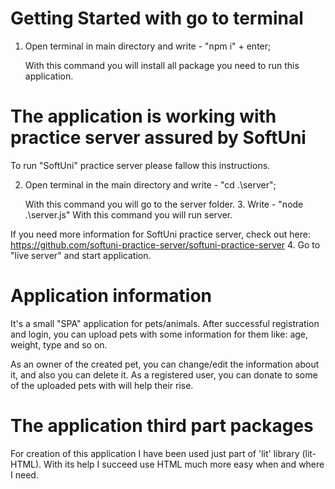 # Getting Started with go to terminal

1. Open terminal in main directory and write - "npm i" + enter;

   With this command you will install all package you need to run this application.

# The application is working with practice server assured by SoftUni

To run "SoftUni" practice server please fallow this instructions.

2. Open terminal in the main directory and write - "cd .\server\";

   With this command you will go to the server folder. 3. Write - "node .\server.js"
   With this command you will run server.

If you need more information for SoftUni practice server, check out here:
https://github.com/softuni-practice-server/softuni-practice-server 4. Go to "live server" and start application.

# Application information

It's a small "SPA" application for pets/animals. After successful registration and login, you can upload pets with some information for them like: age, weight, type and so on.

As an owner of the created pet, you can change/edit the information about it, and also you can delete it.
As a registered user, you can donate to some of the uploaded pets with will help their rise.

# The application third part packages

For creation of this application I have been used just part of 'lit' library (lit-HTML).
With its help I succeed use HTML much more easy when and where I need.
